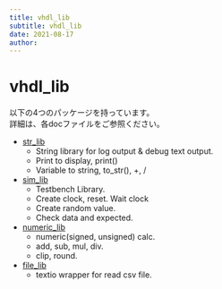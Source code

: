 ```yaml
---
title: vhdl_lib
subtitle: vhdl_lib
date: 2021-08-17
author: 
---
```


# vhdl_lib
以下の4つのパッケージを持っています。  
詳細は、各docファイルをご参照ください。  

- [str_lib](./str_lib.md)
    - String library for log output & debug text output.  
    - Print to display, print()  
    - Variable to string, to_str(), +, /  
- [sim_lib](./sim_lib.md)
    - Testbench Library.  
    - Create clock, reset. Wait clock  
    - Create random value.  
    - Check data and expected.  
- [numeric_lib](./numeric_lib.md)
    - numeric(signed, unsigned) calc.
    - add, sub, mul, div.
    - clip, round.
- [file_lib](./file_lib.md)
    - textio wrapper for read csv file.


